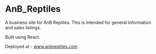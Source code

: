 # AnB_Reptiles

A business site for AnB Reptiles.  This is intended for general information and sales listings.

Built using React.  
  
  Deployed at - www.anbreptiles.com

